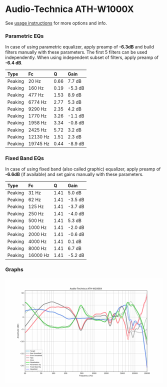 # Audio-Technica ATH-W1000X
See [usage instructions](https://github.com/jaakkopasanen/AutoEq#usage) for more options and info.

### Parametric EQs
In case of using parametric equalizer, apply preamp of **-6.3dB** and build filters manually
with these parameters. The first 5 filters can be used independently.
When using independent subset of filters, apply preamp of **-6.4 dB**.

| Type    | Fc       |    Q | Gain    |
|:--------|:---------|:-----|:--------|
| Peaking | 20 Hz    | 0.66 | 7.7 dB  |
| Peaking | 160 Hz   | 0.19 | -5.3 dB |
| Peaking | 477 Hz   | 1.53 | 8.9 dB  |
| Peaking | 6774 Hz  | 2.77 | 5.3 dB  |
| Peaking | 9290 Hz  | 2.35 | 4.2 dB  |
| Peaking | 1770 Hz  | 3.26 | -1.1 dB |
| Peaking | 1958 Hz  | 3.34 | -0.8 dB |
| Peaking | 2425 Hz  | 5.72 | 3.2 dB  |
| Peaking | 12130 Hz | 1.51 | 2.3 dB  |
| Peaking | 19745 Hz | 0.44 | -8.9 dB |

### Fixed Band EQs
In case of using fixed band (also called graphic) equalizer, apply preamp of **-6.6dB**
(if available) and set gains manually with these parameters.

| Type    | Fc       |    Q | Gain    |
|:--------|:---------|:-----|:--------|
| Peaking | 31 Hz    | 1.41 | 5.0 dB  |
| Peaking | 62 Hz    | 1.41 | -3.5 dB |
| Peaking | 125 Hz   | 1.41 | -3.7 dB |
| Peaking | 250 Hz   | 1.41 | -4.0 dB |
| Peaking | 500 Hz   | 1.41 | 5.3 dB  |
| Peaking | 1000 Hz  | 1.41 | -2.0 dB |
| Peaking | 2000 Hz  | 1.41 | -0.6 dB |
| Peaking | 4000 Hz  | 1.41 | 0.1 dB  |
| Peaking | 8000 Hz  | 1.41 | 6.7 dB  |
| Peaking | 16000 Hz | 1.41 | -5.2 dB |

### Graphs
![](./Audio-Technica%20ATH-W1000X.png)